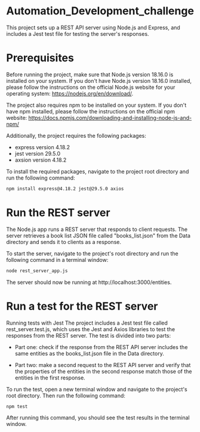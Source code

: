 # Automation_Development_challenge

This project sets up a REST API server using Node.js and Express, and includes a Jest test file for testing the server's responses.

# Prerequisites

Before running the project, make sure that Node.js version 18.16.0 is installed on your system. If you don't have Node.js version 18.16.0 installed, please follow the instructions on the official Node.js website for your operating system: https://nodejs.org/en/download/.

The project also requires npm to be installed on your system. If you don't have npm installed, please follow the instructions on the official npm website: https://docs.npmjs.com/downloading-and-installing-node-js-and-npm/

Additionally, the project requires the following packages:

* express version 4.18.2
* jest version 29.5.0
* axsion version 4.18.2

To install the required packages, navigate to the project root directory and run the following command:

```sh
npm install express@4.18.2 jest@29.5.0 axios
```

# Run the REST server

The Node.js app runs a REST server that responds to client requests. The server retrieves a book list JSON file called "books_list.json" from the Data directory and sends it to clients as a response.

To start the server, navigate to the project's root directory and run the following command in a terminal window:

```sh
node rest_server_app.js
```
The server should now be running at http://localhost:3000/entities.

# Run a test for the REST server

Running tests with Jest
The project includes a Jest test file called rest_server.test.js, which uses the Jest and Axios libraries to test the responses from the REST server. The test is divided into two parts:

* Part one: check if the response from the REST API server includes the same entities as the books_list.json file in the Data directory.

* Part two: make a second request to the REST API server and verify that the properties of the entities in the second response match those of the entities in the first response.

To run the test, open a new terminal window and navigate to the project's root directory. Then run the following command:

```sh
npm test
```
After running this command, you should see the test results in the terminal window.


